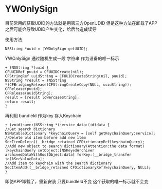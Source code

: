 # YWOnlySign
目前常用的获取UDID的方法就是用第三方OpenUDID
但是这种方法在卸载了APP之后可能会导致UDID产生变化，给后台造成误导

使用方法

    NSString *uuid = [YWOnlySign getUUID];

YWOnlySign 通过随机生成一段 字符串 作为设备的唯一标示
	
	+ (NSString *)uuid {
    CFUUIDRef puuid = CFUUIDCreate(nil);
    CFStringRef uuidString = CFUUIDCreateString(nil, puuid);
    NSString *result = (NSString *)CFBridgingRelease(CFStringCreateCopy(NULL, uuidString));
    CFRelease(puuid);
    CFRelease(uuidString);
    result = [result lowercaseString];
    return result;
    }


再利用 bundleId 作为key 存入Keychain

	+ (void)save:(NSString *)service data:(id)data {
    //Get search dictionary
    NSMutableDictionary *keychainQuery = [self getKeychainQuery:service];
    //Delete old item before add new item
    SecItemDelete((__bridge_retained CFDictionaryRef)keychainQuery);
    //Add new object to search dictionary(Attention:the data format)
    [keychainQuery setObject:[NSKeyedArchiver archivedDataWithRootObject:data] forKey:(__bridge_transfer id)kSecValueData];
    //Add item to keychain with the search dictionary
    SecItemAdd((__bridge_retained CFDictionaryRef)keychainQuery, NULL);
    }


即使APP卸载了，重新安装 只要bundleId不变 这个获取的唯一标示就不会变

